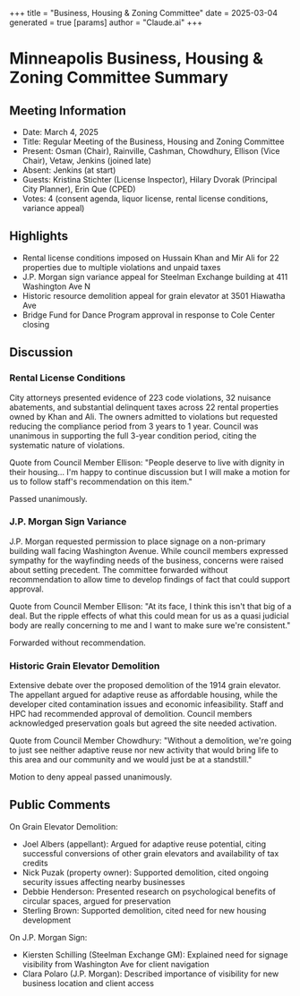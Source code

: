 +++
title = "Business, Housing & Zoning Committee"
date = 2025-03-04
 generated = true
[params]
  author = "Claude.ai"
+++

# Minneapolis Business, Housing & Zoning Committee Summary

## Meeting Information
- Date: March 4, 2025
- Title: Regular Meeting of the Business, Housing and Zoning Committee
- Present: Osman (Chair), Rainville, Cashman, Chowdhury, Ellison (Vice Chair), Vetaw, Jenkins (joined late)
- Absent: Jenkins (at start)
- Guests: Kristina Stichter (License Inspector), Hilary Dvorak (Principal City Planner), Erin Que (CPED)
- Votes: 4 (consent agenda, liquor license, rental license conditions, variance appeal)

## Highlights
- Rental license conditions imposed on Hussain Khan and Mir Ali for 22 properties due to multiple violations and unpaid taxes
- J.P. Morgan sign variance appeal for Steelman Exchange building at 411 Washington Ave N
- Historic resource demolition appeal for grain elevator at 3501 Hiawatha Ave
- Bridge Fund for Dance Program approval in response to Cole Center closing

## Discussion

### Rental License Conditions
City attorneys presented evidence of 223 code violations, 32 nuisance abatements, and substantial delinquent taxes across 22 rental properties owned by Khan and Ali. The owners admitted to violations but requested reducing the compliance period from 3 years to 1 year. Council was unanimous in supporting the full 3-year condition period, citing the systematic nature of violations.

Quote from Council Member Ellison: "People deserve to live with dignity in their housing... I'm happy to continue discussion but I will make a motion for us to follow staff's recommendation on this item."

Passed unanimously.

### J.P. Morgan Sign Variance 
J.P. Morgan requested permission to place signage on a non-primary building wall facing Washington Avenue. While council members expressed sympathy for the wayfinding needs of the business, concerns were raised about setting precedent. The committee forwarded without recommendation to allow time to develop findings of fact that could support approval.

Quote from Council Member Ellison: "At its face, I think this isn't that big of a deal. But the ripple effects of what this could mean for us as a quasi judicial body are really concerning to me and I want to make sure we're consistent."

Forwarded without recommendation.

### Historic Grain Elevator Demolition
Extensive debate over the proposed demolition of the 1914 grain elevator. The appellant argued for adaptive reuse as affordable housing, while the developer cited contamination issues and economic infeasibility. Staff and HPC had recommended approval of demolition. Council members acknowledged preservation goals but agreed the site needed activation.

Quote from Council Member Chowdhury: "Without a demolition, we're going to just see neither adaptive reuse nor new activity that would bring life to this area and our community and we would just be at a standstill."

Motion to deny appeal passed unanimously.

## Public Comments

On Grain Elevator Demolition:
- Joel Albers (appellant): Argued for adaptive reuse potential, citing successful conversions of other grain elevators and availability of tax credits
- Nick Puzak (property owner): Supported demolition, cited ongoing security issues affecting nearby businesses
- Debbie Henderson: Presented research on psychological benefits of circular spaces, argued for preservation
- Sterling Brown: Supported demolition, cited need for new housing development

On J.P. Morgan Sign:
- Kiersten Schilling (Steelman Exchange GM): Explained need for signage visibility from Washington Ave for client navigation
- Clara Polaro (J.P. Morgan): Described importance of visibility for new business location and client access
